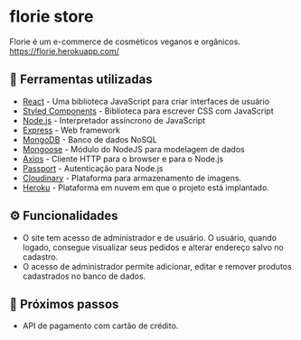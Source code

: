 # florie store
Florie é um e-commerce de cosméticos veganos e orgânicos.
https://florie.herokuapp.com/

## :wrench: Ferramentas utilizadas
- [React](https://reactjs.org/) - Uma biblioteca JavaScript para criar interfaces de usuário <br/>
- [Styled Components](https://reactjs.org/) - Biblioteca para escrever CSS com JavaScript </br>
- [Node.js](https://nodejs.org/en/) - Interpretador assíncrono de JavaScript <br/>
- [Express](https://expressjs.com/pt-br/) - Web framework <br/>
- [MongoDB](https://www.mongodb.com/) - Banco de dados NoSQL <br/>
- [Mongoose](https://www.mongodb.com/) -  Módulo do NodeJS para modelagem de dados <br/>
- [Axios](https://www.npmjs.com/package/axios) - Cliente HTTP para o browser e para o Node.js <br/>
- [Passport](http://www.passportjs.org/) - Autenticação para Node.js <br/>
- [Cloudinary](https://cloudinary.com/) - Plataforma para armazenamento de imagens. <br/>
- [Heroku](https://www.heroku.com/) - Plataforma em nuvem em que o projeto está implantado.<br/>

## :gear: Funcionalidades
- O site tem acesso de administrador e de usuário. O usuário, quando logado, consegue visualizar seus pedidos e alterar endereço salvo no cadastro.
- O acesso de administrador permite adicionar, editar e remover produtos cadastrados no banco de dados.

## :pushpin: Próximos passos
- API de pagamento com cartão de crédito.
